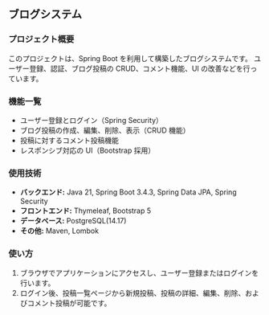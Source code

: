 ## ブログシステム

### プロジェクト概要

このプロジェクトは、Spring Boot を利用して構築したブログシステムです。
ユーザー登録、認証、ブログ投稿の CRUD、コメント機能、UI の改善などを行っています。

### 機能一覧

- ユーザー登録とログイン（Spring Security）
- ブログ投稿の作成、編集、削除、表示（CRUD 機能）
- 投稿に対するコメント投稿機能
- レスポンシブ対応の UI（Bootstrap 採用）

### 使用技術

- **バックエンド:** Java 21, Spring Boot 3.4.3, Spring Data JPA, Spring Security
- **フロントエンド:** Thymeleaf, Bootstrap 5
- **データベース:** PostgreSQL(14.17)
- **その他:** Maven, Lombok

### 使い方

1. ブラウザでアプリケーションにアクセスし、ユーザー登録またはログインを行います。
2. ログイン後、投稿一覧ページから新規投稿、投稿の詳細、編集、削除、およびコメント投稿が可能です。
